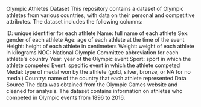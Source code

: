 Olympic Athletes Dataset
This repository contains a dataset of Olympic athletes from various countries, with data on their personal and competitive attributes. The dataset includes the following columns:

ID: unique identifier for each athlete
Name: full name of each athlete
Sex: gender of each athlete
Age: age of each athlete at the time of the event
Height: height of each athlete in centimeters
Weight: weight of each athlete in kilograms
NOC: National Olympic Committee abbreviation for each athlete's country
Year: year of the Olympic event
Sport: sport in which the athlete competed
Event: specific event in which the athlete competed
Medal: type of medal won by the athlete (gold, silver, bronze, or NA for no medal)
Country: name of the country that each athlete represented
Data Source
The data was obtained from the Olympic Games website and cleaned for analysis. The dataset contains information on athletes who competed in Olympic events from 1896 to 2016.

